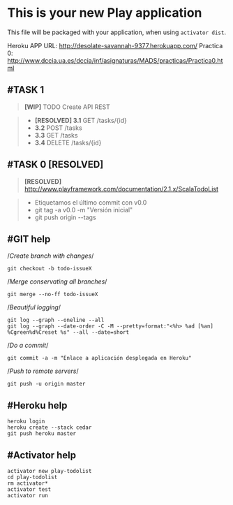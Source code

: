 This is your new Play application
=================================

This file will be packaged with your application, when using `activator dist`.

Heroku APP URL: http://desolate-savannah-9377.herokuapp.com/
Practica 0: http://www.dccia.ua.es/dccia/inf/asignaturas/MADS/practicas/Practica0.html

#TASK 1
---------------------------------

>**[WIP]** TODO Create API REST

> - **[RESOLVED] 3.1** GET /tasks/{id}
> - **3.2** POST /tasks
> - **3.3** GET /tasks
> - **3.4** DELETE /tasks/{id}


#TASK 0 [RESOLVED]
---------------------------------

>**[RESOLVED]** http://www.playframework.com/documentation/2.1.x/ScalaTodoList

> - Etiquetamos el último commit con v0.0
> - git tag -a v0.0 -m "Versión inicial"
> - git push origin --tags


#GIT help
---------------------------------

/*Create branch with changes*/

```
git checkout -b todo-issueX
```

/*Merge conservating all branches*/

```
git merge --no-ff todo-issueX
```

/*Beautiful logging*/

```
git log --graph --oneline --all
git log --graph --date-order -C -M --pretty=format:"<%h> %ad [%an] %Cgreen%d%Creset %s" --all --date=short
```

/*Do a commit*/

```
git commit -a -m "Enlace a aplicación desplegada en Heroku"
```

/*Push to remote servers*/

```
git push -u origin master
```


#Heroku help
---------------------------------

```
heroku login 
heroku create --stack cedar
git push heroku master
```


#Activator help
---------------------------------

```
activator new play-todolist
cd play-todolist
rm activator*
activator test
activator run
```

